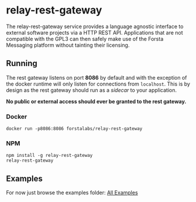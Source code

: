 relay-rest-gateway
========

The relay-rest-gateway service provides a language agnostic interface to
external software projects via a HTTP REST API.  Applications that are not
compatible with the GPL3 can then safely make use of the Forsta Messaging
platform without tainting their licensing.


Running
--------
The rest gateway listens on port **8086** by default and with the exception of
the docker runtime will only listen for connections from `localhost`.  This is
by design as the rest gateway should run as a *sidecar* to your application.

**No public or external access should ever be granted to the rest gateway.**

### Docker
    docker run -p8086:8086 forstalabs/relay-rest-gateway

### NPM
    npm install -g relay-rest-gateway
    relay-rest-gateway


Examples
--------
For now just browse the examples folder:  [All Examples](examples/)
